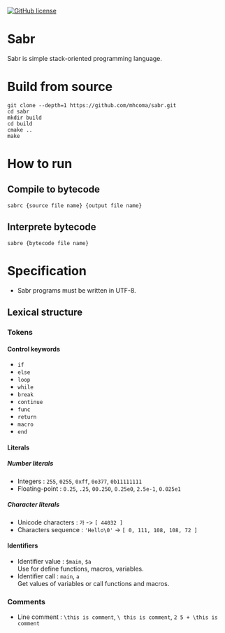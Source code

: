 [![GitHub license](https://img.shields.io/github/license/mhcoma/sabr?style=for-the-badge)](https://github.com/mhcoma/sabr/blob/main/LICENSE)

# Sabr
Sabr is simple stack-oriented programming language.

# Build from source
```
git clone --depth=1 https://github.com/mhcoma/sabr.git
cd sabr
mkdir build
cd build
cmake ..
make
```

# How to run
## Compile to bytecode
```
sabrc {source file name} {output file name}
```
## Interprete bytecode
```
sabre {bytecode file name}
```

# Specification
+ Sabr programs must be written in UTF-8.

## Lexical structure
### Tokens
#### Control keywords
* `if`
* `else`
* `loop`
* `while`
* `break`
* `continue`
* `func`
* `return`
* `macro`
* `end`
#### Literals
##### Number literals
* Integers : `255`, `0255`, `0xff`, `0o377`, `0b11111111`
* Floating-point : `0.25`, `.25`, `00.250`, `0.25e0`, `2.5e-1`, `0.025e1`
##### Character literals
* Unicode characters : `가` -> `[ 44032 ]`
* Characters sequence : `'Hello\0'` -> `[ 0, 111, 108, 108, 72 ]`
#### Identifiers
* Identifier value : `$main`, `$a`  
Use for define functions, macros, variables.
* Identifier call : `main`, `a`  
Get values of variables or call functions and macros.
### Comments
* Line comment : `\this is comment`, `\ this is comment`, `2 5 + \this is comment`
